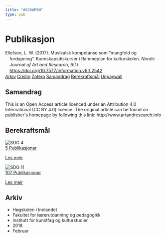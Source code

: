 ```yaml
---
title: "A626WM8W"
type: pub
---
```

<h1>Publikasjon</h1>
<article id="csl-bib-container-A626WM8W" class="csl-bib-container">
  <div class="csl-bib-body" style="line-height: 1.35; padding-left: 1em; text-indent:-1em;">
  <div class="csl-entry">Ellefsen, L. W. (2017). Musikalsk kompetanse som &#x201C;mangfold og fordypning&#x201D;. Kunnskapsdiskurser i Rammeplan for kulturskolen. <i>Nordic Journal of Art and Research</i>, <i>6</i>(1). <a href="https://doi.org/10.7577/information.v6i1.2542">https://doi.org/10.7577/information.v6i1.2542</a></div>
</div>
  <div class="csl-bib-buttons">
    <a href="#taxonomy-article-A626WM8W" class="csl-bib-button">Arkiv</a>
    <a href="https://app.cristin.no/results/show.jsf?id=1563543" alt="Cristin URL" class="csl-bib-button">Cristin</a>
    <a href="http://zotero.org/groups/5402882/items/A626WM8W" alt="Zotero URL" class="csl-bib-button">Zotero</a>
    <a href="#abstract-article-A626WM8W" class="csl-bib-button">Samandrag</a>
    <a href="#sdg-article-A626WM8W" class="csl-bib-button">Berekraftsmål</a>
    <a href="https://journals.hioa.no/index.php/information/article/download/2542/2464" class="csl-bib-button">Unpaywall</a>
  </div>
  <div id="csl-bib-meta-container-A626WM8W"></div>
</article>
<div id="csl-bib-meta-A626WM8W" class="csl-bib-meta">
  <article id="abstract-article-A626WM8W" class="abstract-article">
    <h1>Samandrag</h1>
    This is an Open Access article licenced under an Attribution 4.0 International (CC BY 4.0) licence. The original article can be found on publisher's homepage by following this link: http://www.artandresearch.info
  </article>
  <article id="sdg-article-A626WM8W" class="sdg-article">
    <h1>Berekraftsmål</h1>
    <div class="sdg-container"><div id="sdg4" class="sdg"> <img src="{{< params subfolder >}}images/sdg/sdg04_no.png" class="image" alt="SDG 4"> <div class="sdg-overlay"> <a href="{{< params subfolder >}}no/archive/?sdg=4#archive" class="sdg-publication-count"><span>5</span> Publikasjonar</a> <p><a href="NA" class="sdg-read-more">Les meir</a></p> </div> </div> <div id="sdg11" class="sdg"> <img src="{{< params subfolder >}}images/sdg/sdg11_no.png" class="image" alt="SDG 11"> <div class="sdg-overlay"> <a href="{{< params subfolder >}}no/archive/?sdg=11#archive" class="sdg-publication-count"><span>107</span> Publikasjonar</a> <p><a href="NA" class="sdg-read-more">Les meir</a></p> </div> </div></div>
  </article>
  <article id="taxonomy-article-A626WM8W" class="taxonomy-article">
    <h1>Arkiv</h1>
    <ul>
      <li>Høgskolen i Innlandet</li>
      <li>Fakultet for lærerutdanning og pedagogikk</li>
      <li>Institutt for kunstfag og kulturstudier</li>
      <li>2018</li>
      <li>Februar</li>
    </ul>
  </article>
</div>
